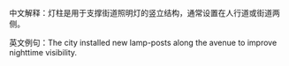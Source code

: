 中文解释：灯柱是用于支撑街道照明灯的竖立结构，通常设置在人行道或街道两侧。

英文例句：The city installed new lamp-posts along the avenue to improve nighttime visibility.
